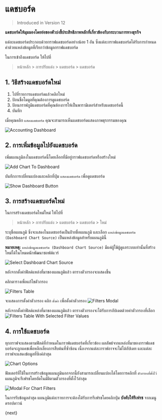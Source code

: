 <!-- add-breadcrumbs -->
# แดชบอร์ด

> Introduced in Version 12

**แดชบอร์ดให้มุมมองโดยย่อของตัวบ่งชี้ประสิทธิภาพหลักที่เกี่ยวข้องกับกระบวนการทางธุรกิจ**

แต่ละแดชบอร์ดประกอบด้วยกราฟแดชบอร์ดอย่างน้อย 1 อัน ซึ่งแต่ละกราฟแดชบอร์ดได้รับการกำหนดค่าด้วยแหล่งข้อมูลที่เรียกว่าข้อมูลกราฟแดชบอร์ด

ในการเข้าถึงแดชบอร์ด ให้ไปที่

> หน้าหลัก > การปรับแต่ง > แดชบอร์ด > แดชบอร์ด

## 1. วิธีสร้างแดชบอร์ดใหม่

1. ไปที่รายการแดชบอร์ดแล้วคลิกใหม่
2. ป้อนชื่อโมดูลที่คุณต้องการดูแดชบอร์ด
3. ป้อนกราฟภูมิแดชบอร์ดที่คุณต้องการให้เป็นพารามิเตอร์สำหรับแดชบอร์ดนี้
4. บันทึก

เมื่อคุณคลิก `แสดงแดชบอร์ด` คุณจะสามารถเห็นแดชบอร์ดแสดงภาพธุรกรรมของคุณ

<img class="screenshot" alt="Accounting Dashboard" src="{{docs_base_url}}/assets/img/customize/dashboard-0.png">

## 2. การเพิ่มข้อมูลไปยังแดชบอร์ด

เพิ่มแผนภูมิลงในแดชบอร์ดนี้โดยเลือกที่มีอยู่กราฟแดชบอร์ดหรือสร้างใหม่

<img class="screenshot" alt="Add Chart To Dashboard" src="{{docs_base_url}}/assets/img/customize/dashboard-1.png">

บันทึกการเปลี่ยนแปลงและคลิกที่ปุ่ม `แสดงแดชบอร์ด` เพื่อดูแดชบอร์ด

<img class="screenshot" alt="Show Dashboard Button" src="{{docs_base_url}}/assets/img/customize/dashboard-6.png">

## 3. การสร้างแดชบอร์ดใหม่

ในการสร้างแดชบอร์ดใหม่ใหม่ ให้ไปที่

> หน้าหลัก > การปรับแต่ง > แดชบอร์ด > แดชบอร์ด > ใหม่

ระบุชื่อแผนภูมิ ซึ่งจะแสดงในแดชบอร์ดเป็นป้ายชื่อแผนภูมิ และเลือก `แหล่งข้อมูลแดชบอร์ด (Dashboard Chart Source)` เป็นแหล่งข้อมูลสำหรับแผนภูมินี้

**หมายเหตุ:** `แหล่งข้อมูลแดชบอร์ด (Dashboard Chart Source)` มีแค่ผู้ใช้ผู้ดูแลระบบเท่านั้นที่สร้างใหม่ได้ในโหมดนักพัฒนาซอฟต์แวร์

<img class="screenshot" alt="Select Dashboard Chart Source" src="{{docs_base_url}}/assets/img/customize/dashboard-2.png">

หลังจากตั้งค่าฟิลด์แหล่งที่มาของแผนภูมิแล้ว ตารางตัวกรองจะแสดงขึ้น

คลิกตารางเพื่อแก้ไขตัวกรอง

<img class="screenshot" alt="Filters Table" src="{{docs_base_url}}/assets/img/customize/dashboard-3.png">

จะแสดงการตั้งค่าตัวกรอง คลิก `ตั้งค่า` เพื่อตั้งค่าตัวกรอง
<img class="screenshot" alt="Filters Modal" src="{{docs_base_url}}/assets/img/customize/dashboard-4.png">

หลังจากตั้งค่าฟิลด์แหล่งที่มาของแผนภูมิแล้ว ตารางตัวกรองจะได้รับการอัปเดตด้วยค่าตัวกรองที่เลือก
<img class="screenshot" alt="Filters Table With Selected Filter Values" src="{{docs_base_url}}/assets/img/customize/dashboard-5.png">

## 4. การใช้แดชบอร์ด

ทุกกราฟจะแสดงตามฟิลด์ที่กำหนดในกราฟแดชบอร์ดที่เกี่ยวข้อง ผลลัพธ์จากแหล่งที่มาของกราฟแดชบอร์ดจะถูกแคชเพื่อหลีกเลี่ยงการสืบค้นที่ซ้ำซ้อน เนื่องจากแต่ละกราฟอาจจะไม่ได้อัปเดท และแต่ละกราฟจะแสดงข้อมูลที่ซิงค์ล่าสุด

<img class="screenshot" alt="Chart Options" src="{{docs_base_url}}/assets/img/customize/dashboard-7.png">

ฟิลเตอร์ที่ใช้ในการสร้างข้อมูลแผนภูมินอกจากนี้ยังสามารถเปลี่ยนแปลงได้โดยการคลิกที่ `ตัวกรองที่ตั้งไว้` แผนภูมิจะรีเฟรชโดยอัตโนมัติตามตัวกรองที่ตั้งไว้ล่าสุด

<img class="screenshot" alt="Modal For Chart Filters" src="{{docs_base_url}}/assets/img/customize/dashboard-8.png">

ในการรับข้อมูลล่าสุด แผนภูมิแต่ละรายการจะต้องได้รับการรีเฟรชโดยคลิกปุ่ม **บังคับให้รีเฟรช** จากเมนูดรอปดาวน์

{next}
